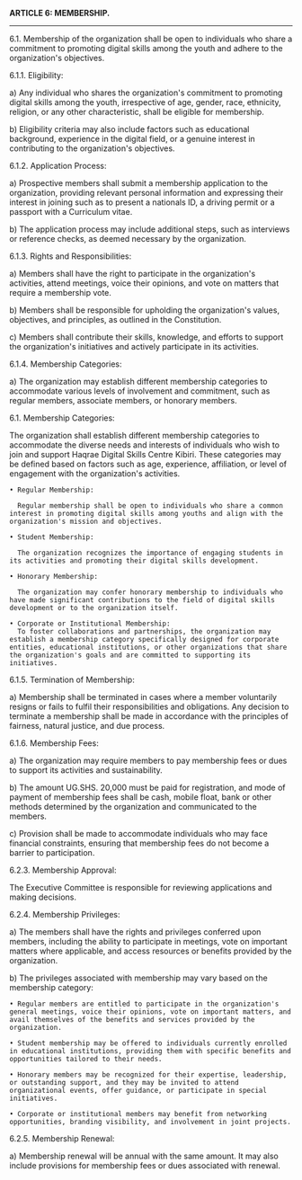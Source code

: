 **ARTICLE 6: MEMBERSHIP.**

---

6.1. Membership of the organization shall be open to individuals who share a commitment to promoting digital skills among the youth and adhere to the organization's objectives.

6.1.1. Eligibility:

a) Any individual who shares the organization's commitment to promoting digital skills among the youth, irrespective of age, gender, race, ethnicity, religion, or any other characteristic, shall be eligible for membership.
 
b) Eligibility criteria may also include factors such as educational background, experience in the digital field, or a genuine interest in contributing to the organization's objectives. 

6.1.2. Application Process:

a) Prospective members shall submit a membership application to the organization, providing relevant personal information and expressing their interest in joining such as to present a nationals ID, a driving permit or a passport with a Curriculum vitae.

b) The application process may include additional steps, such as interviews or reference checks, as deemed necessary by the organization. 

6.1.3. Rights and Responsibilities:

a) Members shall have the right to participate in the organization's activities, attend meetings, voice their opinions, and vote on matters that require a membership vote. 

b) Members shall be responsible for upholding the organization's values, objectives, and principles, as outlined in the Constitution. 

c) Members shall contribute their skills, knowledge, and efforts to support the organization's initiatives and actively participate in its activities.

6.1.4. Membership Categories:

a) The organization may establish different membership categories to accommodate various levels of involvement and commitment, such as regular members, associate members, or honorary members.

6.1. Membership Categories:

The organization shall establish different membership categories to accommodate the diverse needs and interests of individuals who wish to join and support Haqrae Digital Skills Centre Kibiri. These categories may be defined based on factors such as age, experience, affiliation, or level of engagement with the organization's activities.

    • Regular Membership: 

      Regular membership shall be open to individuals who share a common interest in promoting digital skills among youths and align with the organization's mission and objectives. 

    • Student Membership: 

      The organization recognizes the importance of engaging students in its activities and promoting their digital skills development. 

    • Honorary Membership: 

      The organization may confer honorary membership to individuals who have made significant contributions to the field of digital skills development or to the organization itself. 

    • Corporate or Institutional Membership: 
      To foster collaborations and partnerships, the organization may establish a membership category specifically designed for corporate entities, educational institutions, or other organizations that share the organization's goals and are committed to supporting its initiatives. 

6.1.5. Termination of Membership:

a) Membership shall be terminated in cases where a member voluntarily resigns or fails to fulfil their responsibilities and obligations. Any decision to terminate a membership shall be made in accordance with the principles of fairness, natural justice, and due process.

6.1.6. Membership Fees:

a) The organization may require members to pay membership fees or dues to support its activities and sustainability.

b) The amount UG.SHS. 20,000 must be paid for registration, and mode of payment of membership fees shall be cash, mobile float, bank or other methods determined by the organization and communicated to the members.

c) Provision shall be made to accommodate individuals who may face financial constraints, ensuring that membership fees do not become a barrier to participation.

6.2.3. Membership Approval:

The Executive Committee is responsible for reviewing applications and making decisions. 

6.2.4. Membership Privileges:

a) The members shall have the rights and privileges conferred upon members, including the ability to participate in meetings, vote on important matters where applicable, and access resources or benefits provided by the organization.
 
b) The privileges associated with membership may vary based on the membership category:

    • Regular members are entitled to participate in the organization's general meetings, voice their opinions, vote on important matters, and avail themselves of the benefits and services provided by the organization.

    • Student membership may be offered to individuals currently enrolled in educational institutions, providing them with specific benefits and opportunities tailored to their needs.

    • Honorary members may be recognized for their expertise, leadership, or outstanding support, and they may be invited to attend organizational events, offer guidance, or participate in special initiatives.

    • Corporate or institutional members may benefit from networking opportunities, branding visibility, and involvement in joint projects.

6.2.5. Membership Renewal:

a) Membership renewal will be annual with the same amount. It may also include provisions for membership fees or dues associated with renewal.

